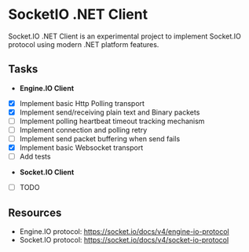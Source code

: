 # SocketIO .NET Client

Socket.IO .NET Client is an experimental project to implement Socket.IO protocol using modern .NET platform features.

## Tasks
- **Engine.IO Client**

- [x] Implement basic Http Polling transport
- [x] Implement send/receiving plain text and Binary packets
- [ ] Implement polling heartbeat timeout tracking mechanism
- [ ] Implement connection and polling retry
- [ ] Implement send packet buffering when send fails 
- [x] Implement basic Websocket transport
- [ ] Add tests

- **Socket.IO Client**

- [ ] TODO

## Resources

- Engine.IO protocol: https://socket.io/docs/v4/engine-io-protocol
- Socket.IO protocol: https://socket.io/docs/v4/socket-io-protocol
